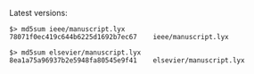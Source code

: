 Latest versions:

    $> md5sum ieee/manuscript.lyx
    78071f0ec419c644b6225d1692b7ec67    ieee/manuscript.lyx

    $> md5sum elsevier/manuscript.lyx
    8ea1a75a96937b2e5948fa80545e9f41    elsevier/manuscript.lyx

